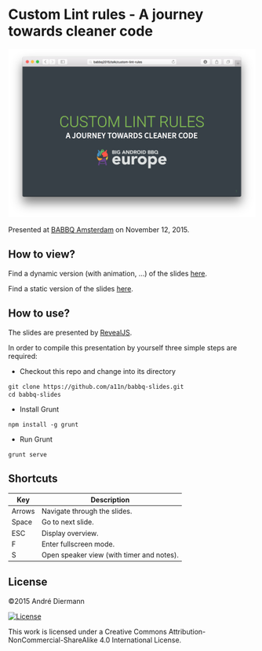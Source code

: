 # Custom Lint rules - A journey towards cleaner code

![](cover.png)

Presented at [BABBQ Amsterdam](http://babbq.nl) on November 12, 2015.

## How to view?

Find a dynamic version (with animation, ...) of the slides [here](http://a11n.github.io/babbq-slides).

Find a static version of the slides [here](https://speakerdeck.com/a11n/custom-lint-rules-a-journey-towards-cleaner-code).

## How to use?

The slides are presented by [RevealJS](https://github.com/hakimel/reveal.js).

In order to compile this presentation by yourself three simple steps are required:

* Checkout this repo and change into its directory

```shell
git clone https://github.com/a11n/babbq-slides.git
cd babbq-slides
```

* Install Grunt

```shell
npm install -g grunt
```

* Run Grunt

```shell
grunt serve
```

## Shortcuts

|Key|Description|
|------|-----------|
|Arrows|Navigate through the slides.|
|Space |Go to next slide.|
|ESC   |Display overview.|
|F     |Enter fullscreen mode.|
|S     |Open speaker view (with timer and notes).|


## License
&copy;2015 André Diermann

[![License](https://i.creativecommons.org/l/by-nc-sa/4.0/88x31.png)](http://creativecommons.org/licenses/by-nc-sa/4.0/)

This work is licensed under a Creative Commons Attribution-NonCommercial-ShareAlike 4.0 International License.
